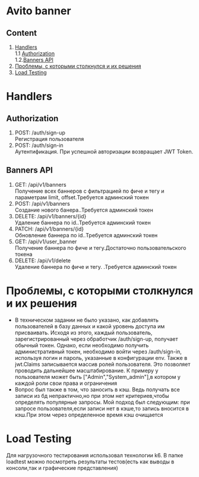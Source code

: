 # Avito banner

## Content

1. [Handlers](#Handlers) \
    1.1 [Authorization](#Authorization) \
    1.2.[Banners API](#Banners-API)
2. [Проблемы, с которыми столкнулся и их решения](#Проблемы-с-которыми-столкнулся-и-их-решения)
3. [Load Testing](#Load-Testing)


# Handlers

## Authorization
1. POST: /auth/sign-up \
    Регистрация пользователя
2. POST: /auth/sign-in \
    Аутентификация. При успешной авторизации возвращает JWT Token.
   
## Banners API
1. GET: /api/v1/banners \
   Получение всех баннеров с фильтрацией по фиче и тегу и параметрам limit, offset.Требуется админский токен 
2. POST: /api/v1/banners \
   Создание нового банера..Требуется админский токен 
3. DELETE: /api/v1/banners/{id} \
   Удаление баннера по id..Требуется админский токен 
4. PATCH: /api/v1/banners/{id} \
   Обновление баннера по id..Требуется админский токен 
5. GET: /api/v1/user_banner \
   Получение баннера по фиче и тегу.Достаточно пользовательского токена 
6. DELETE: /api/v1/delete \
    Удаление баннера по фиче и тегу. .Требуется админский токен

# Проблемы, с которыми столкнулся и их решения
- В техническом задании не было указано, как добавлять пользователей в базу данных и какой уровень доступа им присваивать. Исходя из этого, каждый пользователь, зарегистрированный через обработчик /auth/sign-up, получает обычный токен. Однако, если необходимо получить административный токен, необходимо войти через /auth/sign-in, используя логин и пароль, указанные в конфигурации env. Также в jwt.Claims записывается массив ролей пользователя. Это позволяет проводить дальнейшее масштабирование. К примеру у пользователя может быть ["Admin","System_admin"],в котором у каждой роли свои права и ограничения  
- Вопрос был также в том, что заносить в кэш. Ведь получать все записи из бд непрактично,но  при этом нет критериев,чтобы определять популярные запросы. Мой подход был следующим: при запросе пользователя,если записи нет в кэше,то запись вносится в кэш.При этом через определенное время кэш очищается

# Load Testing
  Для нагрузочного тестирования использовал технологии k6. В папке loadtest можно посмотреть результаты тестов(есть как выводы в консоли,так и графические представления)
